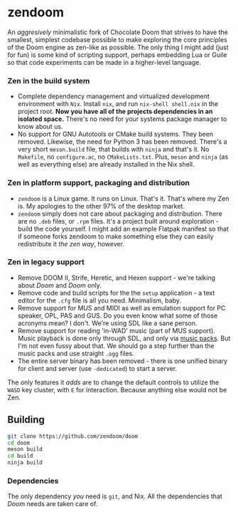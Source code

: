 # zendoom

An _aggresively_ minimalistic fork of Chocolate Doom that strives to have the smallest, simplest codebase possible to make exploring the core principles of the Doom engine as zen-like as possible. The only thing I might add (just for fun) is some kind of scripting support, perhaps embedding Lua or Guile so that code experiments can be made in a higher-level language.  

### Zen in the build system
- Complete dependency management and virtualized development environment with `Nix`. Install `nix`, and run `nix-shell shell.nix` in the project root. **Now you have all of the projects dependencies in an isolated space.** There's no need for your systems package manager to know about us.
- No support for GNU Autotools or CMake build systems. They been removed. Likewise, the need for Python 3 has been removed. There's a very short `meson.build` file, that builds with `ninja` and that's it. No `Makefile`, no `configure.ac`, no `CMakeLists.txt`. Plus, `meson` and `ninja` (as well as everything else) are already installed in the Nix shell.

### Zen in platform support, packaging and distribution
- `zendoom` is a Linux game. It runs on Linux. That's it. That's where my Zen is. My apologies to the other 97% of the desktop market.
- `zendoom` simply does not care about packaging and distribution. There are no `.deb` files, or `.rpm` files. It's a project built around exploration - build the code yourself. I might add an example Flatpak manifest so that if someone forks zendoom to make something else they can easily redistribute it _the zen way_, however.

### Zen in legacy support
- Remove DOOM II, Strife, Heretic, and Hexen support - we're talking about _Doom_ and _Doom_ only.
- Remove code and build scripts for the the `setup` application - a text editor for the `.cfg` file is all you need. Minimalism, baby.
- Remove support for MUS and MIDI as well as emulation support for PC speaker, OPL, PAS and GUS. Do you even know what some of those acronyms mean? I don't. We're using SDL like a sane person.
- Remove support for reading 'in-WAD' music (part of MUS support). Music playback is done only through SDL, and only via [music packs](https://www.chocolate-doom.org/wiki/index.php/Digital_music_packs). But I'm not even fussy about that. We should go a step further than the music packs and use straight `.ogg` files.
- The entire server binary has been removed - there is one unified binary for client and server (use `-dedicated`) to start a server.

The only features it _adds_ are to change the default controls to utilize the `WASD` key cluster, with `E` for interaction. Because anything else would not be Zen.

## Building

```bash
git clone https://github.com/zendoom/doom
cd doom
meson build
cd build
ninja build
```

### Dependencies

The only dependency _you_ need is `git`, and Nix. All the dependencies that _Doom_ needs are taken care of. 
